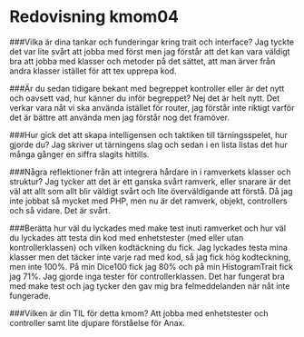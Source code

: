 ---
---
Redovisning kmom04
=========================

###Vilka är dina tankar och funderingar kring trait och interface?
Jag tyckte det var lite svårt att jobba med först men jag förstår att det kan vara väldigt bra att jobba med klasser och metoder på det sättet, att man ärver från andra klasser istället för att tex upprepa kod.

###Är du sedan tidigare bekant med begreppet kontroller eller är det nytt och oavsett vad, hur känner du inför begreppet?
Nej det är helt nytt. Det verkar vara nåt vi ska använda istället för router, jag förstår inte riktigt varför det är bättre att använda men jag förstår nog det framöver.

###Hur gick det att skapa intelligensen och taktiken till tärningsspelet, hur gjorde du?
Jag skriver ut tärningens slag och sedan i en lista listas det hur många gånger en siffra slagits hittills.

###Några reflektioner från att integrera hårdare in i ramverkets klasser och struktur?
Jag tycker att det är ett ganska svårt ramverk, eller snarare är det väl att allt som allt blir väldigt svårt och lite överväldigande att förstå. Då jag inte jobbat så mycket med PHP, men nu är det ramverk, objekt, controllers och så vidare. Det är svårt.

###Berätta hur väl du lyckades med make test inuti ramverket och hur väl du lyckades att testa din kod med enhetstester (med eller utan kontrollerklassen) och vilken kodtäckning du fick.
Jag lyckades testa mina klasser men det täcker inte varje rad med kod, så jag fick hög kodteckning, men inte 100%. På min Dice100 fick jag 80% och på min HistogramTrait fick jag 71%. Jag gjorde inga tester för controllerklassen. Det har fungerat bra med make test och jag tycker den gav mig bra felmeddelanden när nåt inte fungerade.

###Vilken är din TIL för detta kmom?
Att jobba med enhetstester och controller samt lite djupare förståelse för Anax.
